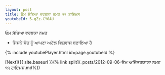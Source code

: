 ```yaml
---
layout: post
title: ਓਮ ਸੱਤਿਆ ਵਰਥਯਾ ਨਮਹ ੧੧ ਟਾਇਮਸ
youtubeId: 5-gZz-CY0AU
---
```

 
 
 ਓਮ ਸੱਤਿਆ ਵਰਥਯਾ ਨਮਹ  
 
 -  ਜਿਸਨੇ ਸੱਚ ਨੂੰ ਆਪਣਾ ਅਟੱਲ ਵਿਸ਼ਵਾਸ ਬਣਾਇਆ ਹੈ 
 
  
 
  
 
 
 
 
 
 


{% include youtubePlayer.html id=page.youtubeId %}
 
[Next]({{ site.baseurl }}{% link  split1/_posts/2012-09-06-ਓਮ ਅਚਿੰਤਹਯਾਯਾ ਨਮਹ ੧੧ ਟਾਇਮਸ.md%})
 
